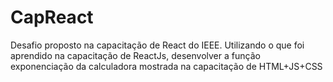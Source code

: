 # CapReact
Desafio proposto na capacitação de React do IEEE.
Utilizando o que foi aprendido na capacitação de ReactJs, desenvolver a função exponenciação da calculadora mostrada na capacitação de HTML+JS+CSS
